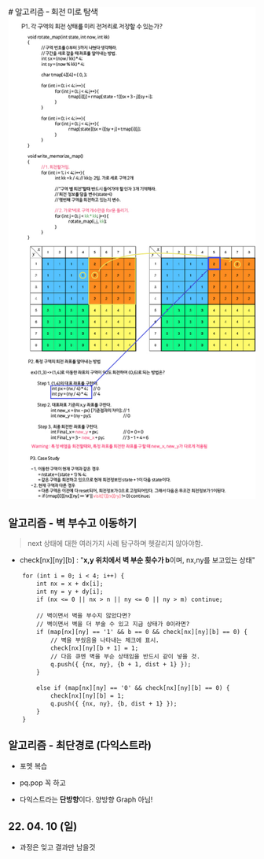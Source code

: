 ![Alt text](./img/img_220410.jpg)

## 알고리즘 - 벽 부수고 이동하기

 > next 상태에 대한 여러가지 사례 탐구하며 헷갈리지 않아야함.

 - check[nx][ny][b] : "**x,y 위치에서 벽 부순 횟수가 b**이며, nx,ny를 보고있는 상태"

```
    for (int i = 0; i < 4; i++) {
		int nx = x + dx[i];
		int ny = y + dy[i];
		if (nx <= 0 || nx > n || ny <= 0 || ny > m) continue;
			
		// 벽이면서 벽을 부수지 않았다면?
		// 벽이면서 벽을 더 부술 수 있고 지금 상태가 0이라면?
		if (map[nx][ny] == '1' && b == 0 && check[nx][ny][b] == 0) {
			// 벽을 부쉈음을 나타내는 체크에 표시.
			check[nx][ny][b + 1] = 1;
			// 다음 큐엔 벽을 부순 상태임을 반드시 같이 넣을 것.
			q.push({ {nx, ny}, {b + 1, dist + 1} });
		}
			
		else if (map[nx][ny] == '0' && check[nx][ny][b] == 0) {
			check[nx][ny][b] = 1;
			q.push({ {nx, ny}, {b, dist + 1} });
		}
    }
```

## 알고리즘 - 최단경로 (다익스트라)

 - 포멧 복습

 - pq.pop 꼭 하고

 - 다익스트라는 **단방향**이다. 양방향 Graph 아님!


## 22. 04. 10 (일)

 - 과정은 잊고 결과만 남을것
